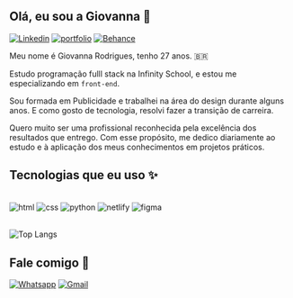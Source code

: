 ## Olá, eu sou a Giovanna 🤙

[![Linkedin](https://img.shields.io/badge/LinkedIn-0077B5?style=for-the-badge&logo=linkedin&logoColor=white)](https://www.linkedin.com/in/giovanna-rodrigues1/)
[![portfolio](https://img.shields.io/badge/my_portfolio-000?style=for-the-badge&logo=ko-fi&logoColor=white)](https://giovannamwt.github.io/)
[![Behance](https://img.shields.io/badge/-Behance-blue?style=for-the-badge&logo=behance&logoColor=white)](https://www.behance.net/giovannarodrigues1)

<!-- ![Giovanna's GitHub stats](https://github-readme-stats.vercel.app/api?username=giovannamwt&show_icons=true&theme=radical) -->

Meu nome é Giovanna Rodrigues, tenho 27 anos. 🇧🇷

Estudo programação fulll stack na Infinity School, e estou me especializando em `front-end`.

Sou formada em Publicidade e trabalhei na área do design durante alguns anos. E como gosto de tecnologia, resolvi fazer a transição de carreira.

Quero muito ser uma profissional reconhecida pela excelência dos resultados que entrego. Com esse propósito, me dedico diariamente ao estudo e à aplicação dos meus conhecimentos em projetos práticos.



## Tecnologias que eu uso ✨

<div style="display: inline-block;"><br/>
        <img align="center" src="https://img.shields.io/badge/HTML5-E34F26?style=for-the-badge&logo=html5&logoColor=white" alt="html">
        <img align="center" src="https://img.shields.io/badge/CSS3-1572B6?style=for-the-badge&logo=css3&logoColor=white" alt="css">
        <img align="center" src="https://img.shields.io/badge/Python-14354C?style=for-the-badge&logo=python&logoColor=white" alt="python">
        <!-- <img align="center" src="https://img.shields.io/badge/JavaScript-F7DF1E?style=for-the-badge&logo=javascript&logoColor=black" alt="javascript"> -->
        <img align="center" src="https://img.shields.io/badge/Netlify-00C7B7?style=for-the-badge&logo=netlify&logoColor=white" alt="netlify">
        <img align="center" src="https://img.shields.io/badge/Figma-F24E1E?style=for-the-badge&logo=figma&logoColor=white" alt="figma">
        <br/><br/>
</div>

![Top Langs](https://github-readme-stats.vercel.app/api/top-langs/?username=giovannamwt&layout=compact)

## Fale comigo 🥹

[![Whatsapp](https://img.shields.io/badge/WhatsApp-25D366?style=for-the-badge&logo=whatsapp&logoColor=white)](https://wa.me/85985997194)
[![Gmail](https://img.shields.io/badge/Gmail-D14836?style=for-the-badge&logo=gmail&logoColor=white)](mailto:giovanna.ar.0@gmail.com)


